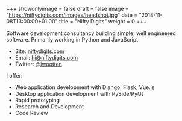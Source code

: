 +++
showonlyimage = false
draft = false
image = "https://niftydigits.com/images/headshot.jpg"
date = "2018-11-08T13:00:00+01:00"
title = "Nifty Digits"
weight = 0
+++

Software development consultancy building simple, well engineered software. Primarily working in Python and JavaScript
<!--more-->

- Site: [niftydigits.com](//niftydigits.com)
- Email: <hi@niftydigits.com>
- Twitter: [@iwootten](//twitter.com/iwootten)


I offer:

- Web application development with Django, Flask, Vue.js 
- Desktop application development with PySide/PyQt
- Rapid prototyping
- Research and Development
- Code Review
